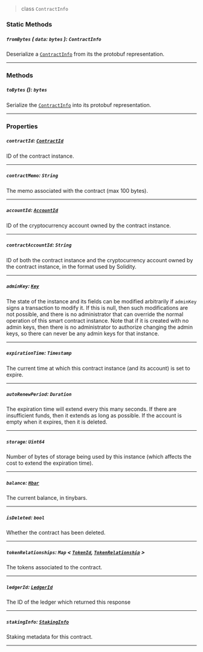 > class `ContractInfo`

### Static Methods

##### `fromBytes` ( `data`: `bytes` ): `ContractInfo`

Deserialize a [`ContractInfo`](#) from its the protobuf representation.

---

### Methods

##### `toBytes` (): `bytes`

Serialize the [`ContractInfo`](#) into its protobuf representation.

---

### Properties

##### `contractId`: [`ContractId`](reference/contract/ContractId.md)

ID of the contract instance.

---

##### `contractMemo`: `String`

The memo associated with the contract (max 100 bytes).

---

##### `accountId`: [`AccountId`](reference/cryptocurrency/AccountId.md)

ID of the cryptocurrency account owned by the contract instance.

---

##### `contractAccountId`: `String`

ID of both the contract instance and the cryptocurrency account owned by the contract instance, in the format used by Solidity.

---

##### `adminKey`: [`Key`](reference/cryptography/Key.md)

The state of the instance and its fields can be modified arbitrarily if `adminKey` signs a transaction to modify it.
If this is null, then such modifications are not possible, and there is no administrator that can override the normal operation of this smart contract instance.
Note that if it is created with no admin keys, then there is no administrator to authorize changing the admin keys, so there can never be any admin keys for that instance.

---

##### `expirationTime`: `Timestamp`

The current time at which this contract instance (and its account) is set to expire.

---

##### `autoRenewPeriod`: `Duration`

The expiration time will extend every this many seconds.
If there are insufficient funds, then it extends as long as possible.
If the account is empty when it expires, then it is deleted.

---

##### `storage`: `Uint64`

Number of bytes of storage being used by this instance (which affects the cost to extend the expiration time).

---

##### `balance`: [`Hbar`](reference/Hbar.md)

The current balance, in tinybars.

---

##### `isDeleted`: `bool`

Whether the contract has been deleted.

---

##### `tokenRelationships`: `Map` < [`TokenId`](reference/token/TokenId.md), [`TokenRelationship`](reference/token/TokenRelationship.md) >

The tokens associated to the contract.

---

##### `ledgerId`: [`LedgerId`](reference/LedgerId.md)

The ID of the ledger which returned this response

---

##### `stakingInfo`: [`StakingInfo`](reference/StakingInfo.md)

Staking metadata for this contract.

---
